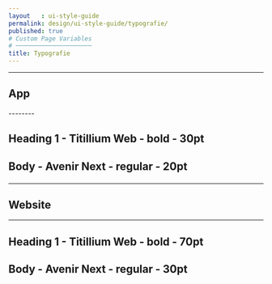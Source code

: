 ```yaml
---
layout   : ui-style-guide
permalink: design/ui-style-guide/typografie/
published: true
# Custom Page Variables
# ─────────────────────
title: Typografie
---
```

<hr>
<h2 class="app">App</h2>
--------

<h2 class="heading30">Heading 1 - Titillium Web - bold - 30pt<h2>
<p class="papp20">Body - Avenir Next - regular - 20pt<p>


<hr>
<h2 class="app">Website</h2>
<hr>

<h2 class="heading70">Heading 1 - Titillium Web - bold - 70pt<h2>
<p class="papp30">Body - Avenir Next - regular - 30pt<p>